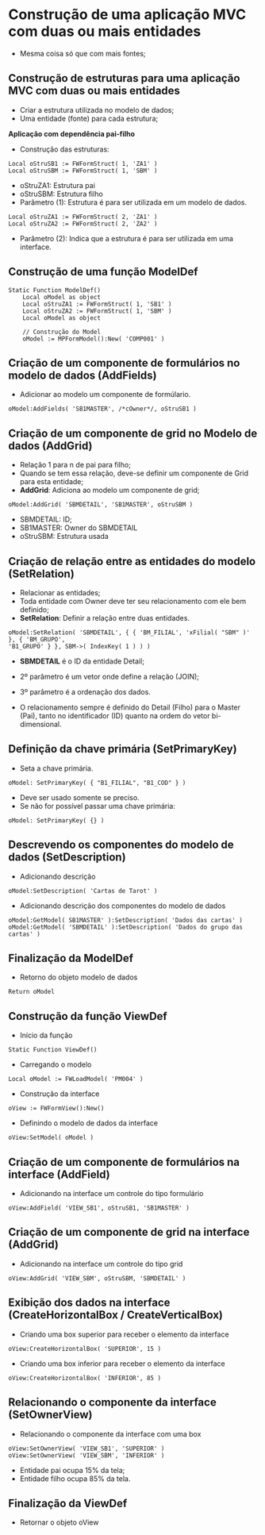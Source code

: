 # Construção de uma aplicação MVC com duas ou mais entidades
- Mesma coisa só que com mais fontes;

## Construção de estruturas para uma aplicação MVC com duas ou mais entidades
- Criar a estrutura utilizada no modelo de dados;
- Uma entidade (fonte) para cada estrutura;

**Aplicação com dependência pai-filho**
- Construção das estruturas:

```
Local oStruSB1 := FWFormStruct( 1, 'ZA1' )
Local oStruSBM := FWFormStruct( 1, 'SBM' )
```
- oStruZA1: Estrutura pai
- oStruSBM: Estrutura filho
- Parâmetro (1):  Estrutura é para ser utilizada em um modelo de dados.

```
Local oStruZA1 := FWFormStruct( 2, 'ZA1' )
Local oStruZA2 := FWFormStruct( 2, 'ZA2' )
```

- Parâmetro (2): Indica que a estrutura é para ser utilizada em uma interface.

## Construção de uma função ModelDef
```
Static Function ModelDef()
    Local oModel as object
    Local oStruZA1 := FWFormStruct( 1, 'SB1' )
    Local oStruZA2 := FWFormStruct( 1, 'SBM' )
    Local oModel as object

    // Construção do Model
    oModel := MPFormModel():New( 'COMP001' )
```

## Criação de um componente de formulários no modelo de dados (AddFields)
- Adicionar ao modelo um componente de formúlario.

```
oModel:AddFields( 'SB1MASTER', /*cOwner*/, oStruSB1 )
```

## Criação de um componente de grid no Modelo de dados (AddGrid)
- Relação 1 para n de pai para filho;
- Quando se tem essa relação, deve-se definir um componente de Grid para esta entidade;
-  **AddGrid**: Adiciona ao modelo um componente de grid;

```
oModel:AddGrid( 'SBMDETAIL', 'SB1MASTER', oStruSBM )
```

- SBMDETAIL: ID;
- SB1MASTER: Owner do SBMDETAIL
- oStruSBM: Estrutura usada

## Criação de relação entre as entidades do modelo (SetRelation)
- Relacionar as entidades;
- Toda entidade com Owner deve ter seu relacionamento com ele bem definido;
- **SetRelation**: Definir a relação entre duas entidades.

```
oModel:SetRelation( 'SBMDETAIL', { { 'BM_FILIAL', 'xFilial( "SBM" )' }, { 'BM_GRUPO', 
'B1_GRUPO' } }, SBM->( IndexKey( 1 ) ) )
```

- **SBMDETAIL** é o ID da entidade Detail;
- 2º parâmetro é um vetor onde define a relação (JOIN);
- 3º parâmetro é a ordenação dos dados.

- O relacionamento sempre é definido do Detail (Filho) para o Master (Pai), 
tanto no identificador (ID) quanto na ordem do vetor bi-dimensional.

## Definição da chave primária (SetPrimaryKey)
- Seta a chave primária.

```
oModel: SetPrimaryKey( { "B1_FILIAL", "B1_COD" } )
```
- Deve ser usado somente se preciso.
- Se não for possível passar uma chave primária:

```
oModel: SetPrimaryKey( {} )
```

## Descrevendo os componentes do modelo de dados (SetDescription)
- Adicionando descrição

```
oModel:SetDescription( 'Cartas de Tarot' )
```

- Adicionando descrição dos componentes do modelo de dados

```
oModel:GetModel( SB1MASTER' ):SetDescription( 'Dados das cartas' )
oModel:GetModel( 'SBMDETAIL' ):SetDescription( 'Dados do grupo das cartas' )
```

## Finalização da ModelDef
- Retorno do objeto modelo de dados

```
Return oModel
```

## Construção da função ViewDef
- Início da função
```
Static Function ViewDef()
```

- Carregando o modelo
```
Local oModel := FWLoadModel( 'PM004' )
```

- Construção da interface
```
oView := FWFormView():New()
```

- Definindo o modelo de dados da interface
```
oView:SetModel( oModel )
```

## Criação de um componente de formulários na interface (AddField)
- Adicionando na interface um controle do tipo formulário

```
oView:AddField( 'VIEW_SB1', oStruSB1, 'SB1MASTER' )
```

## Criação de um componente de grid na interface (AddGrid)
- Adicionando na interface um controle do tipo grid
```
oView:AddGrid( 'VIEW_SBM', oStruSBM, 'SBMDETAIL' )
```

## Exibição dos dados na interface (CreateHorizontalBox / CreateVerticalBox)
- Criando uma box superior para receber o elemento da interface
```
oView:CreateHorizontalBox( 'SUPERIOR', 15 )
```

- Criando uma box inferior para receber o elemento da interface
```
oView:CreateHorizontalBox( 'INFERIOR', 85 )
```

## Relacionando o componente da interface (SetOwnerView)
- Relacionando o componente da interface com uma box
```
oView:SetOwnerView( 'VIEW_SB1', 'SUPERIOR' )
oView:SetOwnerView( 'VIEW_SBM', 'INFERIOR' )
```

- Entidade pai ocupa 15% da tela;
- Entidade filho ocupa 85% da tela.

## Finalização da ViewDef
- Retornar o objeto oView
